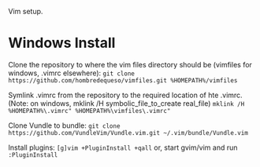 Vim setup.

# Windows Install

Clone the repository to where the vim files directory should be (vimfiles for windows, .vimrc elsewhere):
`git clone https://github.com/hombredequeso/vimfiles.git %HOMEPATH%/vimfiles`

Symlink .vimrc from the repository to the required location of hte .vimrc.
(Note: on windows, mklink /H symbolic_file_to_create real_file)
`mklink /H %HOMEPATH%\.vimrc" %HOMEPATH%\vimfiles\.vimrc"`

Clone Vundle to bundle:
`git clone https://github.com/VundleVim/Vundle.vim.git ~/.vim/bundle/Vundle.vim`

Install plugins:
`[g]vim +PluginInstall +qall`
or, start gvim/vim and run
`:PluginInstall`

